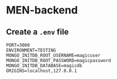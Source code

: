 # MEN-backend

## Create a `.env` file

```shell
PORT=3000
ENVIRONMENT=TESTING
MONGO_INITDB_ROOT_USERNAME=magicuser
MONGO_INITDB_ROOT_PASSWORD=magicpassword
MONGO_INITDB_DATABASE=magicdb
ORIGINS=localhost,127.0.0.1
```
